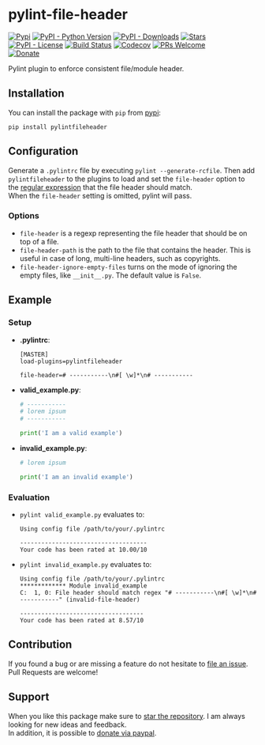 # pylint-file-header

[![Pypi](https://img.shields.io/pypi/v/pylintfileheader.svg?style=flat-square)](https://pypi.python.org/pypi/pylintfileheader) [![PyPI - Python Version](https://img.shields.io/pypi/pyversions/pylintfileheader.svg?style=flat-square)](https://pypi.python.org/pypi/pylintfileheader) [![PyPI - Downloads](https://img.shields.io/pypi/dm/pylintfileheader.svg?style=flat-square)](https://pypistats.org/packages/pylintfileheader) [![Stars](https://img.shields.io/github/stars/HaaLeo/pylint-file-header.svg?label=Stars&logo=github&style=flat-square)](https://github.com/HaaLeo/pylint-file-header/stargazers)  
[![PyPI - License](https://img.shields.io/pypi/l/pylintfileheader.svg?style=flat-square)](https://raw.githubusercontent.com/HaaLeo/pylint-file-header/master/LICENSE.txt) [![Build Status](https://img.shields.io/travis/HaaLeo/pylint-file-header/master.svg?style=flat-square)](https://travis-ci.org/HaaLeo/pylint-file-header) [![Codecov](https://img.shields.io/codecov/c/github/HaaLeo/pylint-file-header.svg?style=flat-square)](https://codecov.io/gh/HaaLeo/pylint-file-header) [![PRs Welcome](https://img.shields.io/badge/PRs-welcome-brightgreen.svg?style=flat-square)](http://makeapullrequest.com)  
[![Donate](https://img.shields.io/badge/-Donate-blue.svg?logo=paypal&style=flat-square)](https://www.paypal.me/LeoHanisch)

Pylint plugin to enforce consistent file/module header.

## Installation

You can install the package with `pip` from [pypi](https://pypi.org/project/pylintfileheader):

```
pip install pylintfileheader
```

## Configuration

Generate a `.pylintrc` file by executing `pylint --generate-rcfile`.
Then add `pylintfileheader` to the plugins to load and set the `file-header` option to the [regular expression](https://docs.python.org/3/library/re.html#regular-expression-syntax) that the file header should match.  
When the `file-header` setting is omitted, pylint will pass.

### Options

* `file-header` is a regexp representing the file header that should be on top of a file.
* `file-header-path` is the path to the file that contains the header. This is useful in case of long, multi-line headers, such as copyrights.
* `file-header-ignore-empty-files` turns on the mode of ignoring the empty files, like `__init__.py`. The default value is `False`.

## Example

### Setup

* **.pylintrc**:  

  ```pylintrc
  [MASTER]
  load-plugins=pylintfileheader

  file-header=# -----------\n#[ \w]*\n# -----------
  ```

* **valid_example.py**:  

  ```python
  # -----------
  # lorem ipsum
  # -----------

  print('I am a valid example')
  ```

* **invalid_example.py**:  

  ```python
  # lorem ipsum

  print('I am an invalid example')
  ```

### Evaluation

* `pylint valid_example.py` evaluates to:  
  ```
  Using config file /path/to/your/.pylintrc

  ------------------------------------
  Your code has been rated at 10.00/10
  ```

* `pylint invalid_example.py` evaluates to:  
  ```
  Using config file /path/to/your/.pylintrc
  ************* Module invalid_example
  C:  1, 0: File header should match regex "# -----------\n#[ \w]*\n# -----------" (invalid-file-header)

  -----------------------------------
  Your code has been rated at 8.57/10
  ```

## Contribution

If you found a bug or are missing a feature do not hesitate to [file an issue](https://github.com/HaaLeo/pylint-file-header/issues/new/choose).  
Pull Requests are welcome!

## Support

When you like this package make sure to [star the repository](https://github.com/HaaLeo/pylint-file-header/stargazers). I am always looking for new ideas and feedback.  
In addition, it is possible to [donate via paypal](https://www.paypal.me/LeoHanisch).
